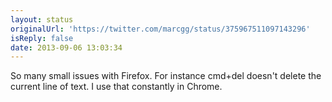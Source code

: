 ```yaml
---
layout: status
originalUrl: 'https://twitter.com/marcgg/status/375967511097143296'
isReply: false
date: 2013-09-06 13:03:34
---
```


So many small issues with Firefox. For instance cmd+del doesn't delete the current line of text. I use that constantly in Chrome.
